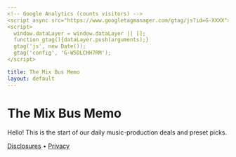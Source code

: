 ```yaml
---
<!-- Google Analytics (counts visitors) -->
<script async src="https://www.googletagmanager.com/gtag/js?id=G-XXXX"></script>
<script>
  window.dataLayer = window.dataLayer || [];
  function gtag(){dataLayer.push(arguments);}
  gtag('js', new Date());
  gtag('config', 'G-W5DLCHH7RM');
</script>

title: The Mix Bus Memo
layout: default
---
```


# The Mix Bus Memo

Hello! This is the start of our daily music-production deals and preset picks.

[Disclosures](./disclosures) • [Privacy](./privacy)
